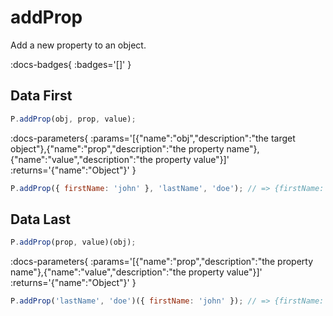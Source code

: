 # addProp

Add a new property to an object.

:docs-badges{ :badges='[]' }


## Data First

```js light
P.addProp(obj, prop, value);
```

:docs-parameters{ :params='[{"name":"obj","description":"the target object"},{"name":"prop","description":"the property name"},{"name":"value","description":"the property value"}]' :returns='{"name":"Object"}' }

```js
P.addProp({ firstName: 'john' }, 'lastName', 'doe'); // => {firstName: 'john', lastName: 'doe'}
```

## Data Last

```js [light]
P.addProp(prop, value)(obj);
```

:docs-parameters{ :params='[{"name":"prop","description":"the property name"},{"name":"value","description":"the property value"}]' :returns='{"name":"Object"}' }

```js
P.addProp('lastName', 'doe')({ firstName: 'john' }); // => {firstName: 'john', lastName: 'doe'}
```
